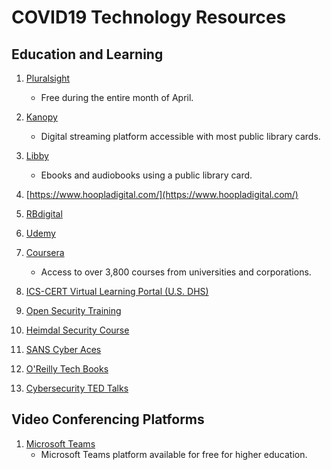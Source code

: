 # COVID19 Technology Resources 

## Education and Learning
1. [Pluralsight](https://www.pluralsight.com/)  
    * Free during the entire month of April. 

2. [Kanopy](https://www.kanopy.com/)  
    * Digital streaming platform accessible with most public library cards. 

3. [Libby](https://www.overdrive.com/apps/libby/)  
    * Ebooks and audiobooks using a public library card. 

4. [https://www.hoopladigital.com/](https://www.hoopladigital.com/)

5. [RBdigital](https://rbdigital.com/)

6. [Udemy](https://www.udemy.com)

7. [Coursera](https://www.coursera.org/coronavirus)  
    * Access to over 3,800 courses from universities and corporations. 

8. [ICS-CERT Virtual Learning Portal (U.S. DHS)](https://ics-cert-training.inl.gov/learn)

9. [Open Security Training](http://opensecuritytraining.info/Training.html)

10. [Heimdal Security Course](https://cybersecuritycourse.co/)

11. [SANS Cyber Aces](https://tutorials.cyberaces.org/tutorials.html)

12. [O'Reilly Tech Books](https://www.oreilly.com/security/free/)

13. [Cybersecurity TED Talks](https://www.springboard.com/blog/12-must-watch-cybersecurity-ted-talks/)

## Video Conferencing Platforms 
1. [Microsoft Teams](https://education.microsoft.com/en-us/resource/ba162685)   
    *  Microsoft Teams platform available for free for higher education. 



